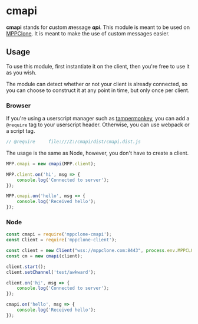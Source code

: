 # cmapi

**cmapi** stands for ***c***ustom ***m***essage ***api***. This module is meant to be used on [MPPClone](https://mppclone.com). It is meant to make the use of custom messages easier.

## Usage

To use this module, first instantiate it on the client, then you're free to use it as you wish.

The module can detect whether or not your client is already connected, so you can choose to construct it at any point in time, but only once per client.

### Browser

If you're using a userscript manager such as [tampermonkey](https://www.tampermonkey.net/), you can add a `@require` tag to your userscript header. Otherwise, you can use webpack or a script tag.

```js
// @require     file:///Z:/cmapi/dist/cmapi.dist.js
```

The usage is the same as Node, however, you don't have to create a client.

```js
MPP.cmapi = new cmapi(MPP.client);

MPP.client.on('hi', msg => {
    console.log('Connected to server');
});

MPP.cmapi.on('hello', msg => {
    console.log('Received hello');
});
```

### Node

```js
const cmapi = require('mppclone-cmapi');
const Client = require('mppclone-client');

const client = new Client("wss://mppclone.com:8443", process.env.MPPCLONE_TOKEN);
const cm = new cmapi(client);

client.start();
client.setChannel('test/awkward');

client.on('hi', msg => {
    console.log('Connected to server');
});

cmapi.on('hello', msg => {
    console.log('Received hello');
});

```
